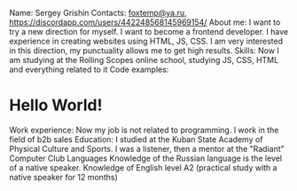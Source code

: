 Name: Sergey Grishin
Contacts: foxtemp@ya.ru, https://discordapp.com/users/442248568145969154/
About me: I want to try a new direction for myself. I want to become a frontend developer. I have experience in creating websites using HTML, JS, CSS. I am very interested in this direction, my punctuality allows me to get high results.
Skills: Now I am studying at the Rolling Scopes online school, studying JS, CSS, HTML and everything related to it
Code examples: <H1>Hello World!</H1>
Work experience: Now my job is not related to programming. I work in the field of b2b sales
Education: I studied at the Kuban State Academy of Physical Culture and Sports.
I was a listener, then a mentor at the "Radiant" Computer Club
Languages Knowledge of the Russian language is the level of a native speaker. Knowledge of English level A2 (practical study with a native speaker for 12 months)

